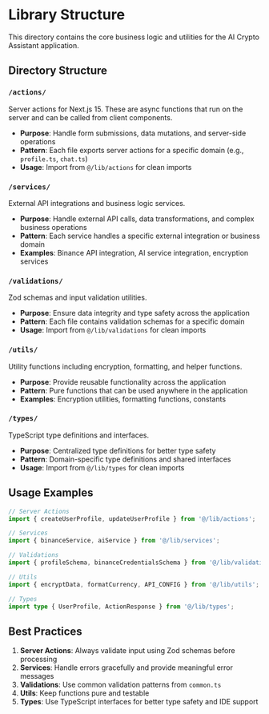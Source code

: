 # Library Structure

This directory contains the core business logic and utilities for the AI Crypto Assistant application.

## Directory Structure

### `/actions/`
Server actions for Next.js 15. These are async functions that run on the server and can be called from client components.

- **Purpose**: Handle form submissions, data mutations, and server-side operations
- **Pattern**: Each file exports server actions for a specific domain (e.g., `profile.ts`, `chat.ts`)
- **Usage**: Import from `@/lib/actions` for clean imports

### `/services/`
External API integrations and business logic services.

- **Purpose**: Handle external API calls, data transformations, and complex business operations
- **Pattern**: Each service handles a specific external integration or business domain
- **Examples**: Binance API integration, AI service integration, encryption services

### `/validations/`
Zod schemas and input validation utilities.

- **Purpose**: Ensure data integrity and type safety across the application
- **Pattern**: Each file contains validation schemas for a specific domain
- **Usage**: Import from `@/lib/validations` for clean imports

### `/utils/`
Utility functions including encryption, formatting, and helper functions.

- **Purpose**: Provide reusable functionality across the application
- **Pattern**: Pure functions that can be used anywhere in the application
- **Examples**: Encryption utilities, formatting functions, constants

### `/types/`
TypeScript type definitions and interfaces.

- **Purpose**: Centralized type definitions for better type safety
- **Pattern**: Domain-specific type definitions and shared interfaces
- **Usage**: Import from `@/lib/types` for clean imports

## Usage Examples

```typescript
// Server Actions
import { createUserProfile, updateUserProfile } from '@/lib/actions';

// Services
import { binanceService, aiService } from '@/lib/services';

// Validations
import { profileSchema, binanceCredentialsSchema } from '@/lib/validations';

// Utils
import { encryptData, formatCurrency, API_CONFIG } from '@/lib/utils';

// Types
import type { UserProfile, ActionResponse } from '@/lib/types';
```

## Best Practices

1. **Server Actions**: Always validate input using Zod schemas before processing
2. **Services**: Handle errors gracefully and provide meaningful error messages
3. **Validations**: Use common validation patterns from `common.ts`
4. **Utils**: Keep functions pure and testable
5. **Types**: Use TypeScript interfaces for better type safety and IDE support